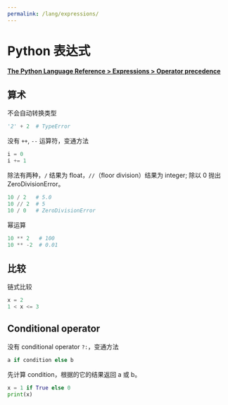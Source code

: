 ```yaml
---
permalink: /lang/expressions/
---
```


# Python 表达式

[**The Python Language Reference > Expressions > Operator precedence**](https://docs.python.org/reference/expressions.html#operator-precedence)

## 算术

不会自动转换类型

```py
'2' + 2  # TypeError
```

没有 `++`, `--` 运算符，变通方法

```py
i = 0
i += 1
```

除法有两种，`/` 结果为 float，`//`（floor division）结果为 integer; 除以 0 抛出 ZeroDivisionError。

```py
10 / 2   # 5.0
10 // 2  # 5
10 / 0   # ZeroDivisionError
```

幂运算

```py
10 ** 2   # 100
10 ** -2  # 0.01
```

## 比较

链式比较

```py
x = 2
1 < x <= 3
```

## Conditional operator

没有 conditional operator `?:`，变通方法

```py
a if condition else b
```

先计算 condition，根据的它的结果返回 a 或 b。

```py
x = 1 if True else 0
print(x)
```
